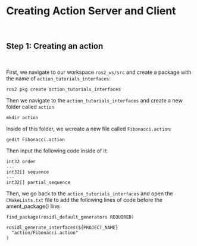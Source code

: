 # Creating Action Server and Client
<br/>

## Step 1: Creating an action
<br/>

First, we navigate to our workspace ```ros2_ws/src``` and create a package with the name of ```action_tutorials_interfaces```:
```
ros2 pkg create action_tutorials_interfaces
```
Then we navigate to the ```action_tutorials_interfaces``` and create a new folder called ```action```
```
mkdir action
```
Inside of this folder, we wcreate a new file called ```Fibonacci.action```:
```
gedit Fibonacci.action
```
Then input the following code inside of it:
```
int32 order
---
int32[] sequence
---
int32[] partial_sequence
```
Then, we go back to the ```action_tutorials_interfaces``` and open the ```CMakeLists.txt``` file to add the following lines of code before the ament_package() line:
```
find_package(rosidl_default_generators REQUIRED)

rosidl_generate_interfaces(${PROJECT_NAME}
  "action/Fibonacci.action"
)
```


